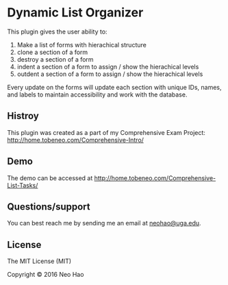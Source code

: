 # Dynamic List Organizer

This plugin gives the user ability to:

1. Make a list of forms with hierachical structure
2. clone a section of a form
3. destroy a section of a form
4. indent a section of a form to assign / show the hierachical levels
5. outdent a section of a form to assign / show the hierachical levels

Every update on the forms will update each section with unique IDs, names, and labels to maintain accessibility and work with the database.

## Histroy

This plugin was created as a part of my Comprehensive Exam Project: http://home.tobeneo.com/Comprehensive-Intro/

## Demo

The demo can be accessed at http://home.tobeneo.com/Comprehensive-List-Tasks/

## Questions/support

You can best reach me by sending me an email at neohao@uga.edu.

## License

The MIT License (MIT)

Copyright © 2016 Neo Hao